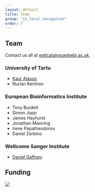 ```yaml
---
layout: default
title: Team
group: "in_local_navigation"
order: 7
---
```


Team
----

Contact us all at [eqtlcatalogue@ebi.ac.uk](mailto:eqtlcatalogue@ebi.ac.uk).

### University of Tartu
- [Kaur Alasoo](https://kauralasoo.github.io/)
- Nurlan Kerimov

### European Bioinformatics Institute
- Tony Burdett
- Simon Jupp
- James Hayhurst
- Jonathan Manning
- Irene Papatheodorou
- Daniel Zerbino

### Wellcome Sanger Institute
- [Daniel Gaffney](https://www.sanger.ac.uk/science/groups/gaffney-group)

Funding 
-------

<a href="https://www.opentargets.org/" style="border-bottom-style:none !important">
<img src="{{ site.baseurl }}/static/OT_logo.png">
</a>
